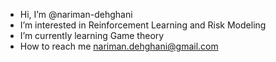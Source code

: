 - Hi, I’m @nariman-dehghani
- I’m interested in Reinforcement Learning and Risk Modeling
- I’m currently learning Game theory
- How to reach me nariman.dehghani@gmail.com

<!---
nariman-dehghani/nariman-dehghani is a ✨ special ✨ repository because its `README.md` (this file) appears on your GitHub profile.
You can click the Preview link to take a look at your changes.
--->
